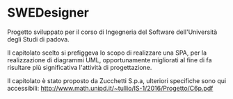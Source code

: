 # SWEDesigner

Progetto sviluppato per il corso di Ingegneria del Software dell'Università degli Studi di padova.

Il capitolato scelto si prefiggeva lo scopo di realizzare una SPA, per la realizzazione di diagrammi UML, opportunamente migliorati al fine di fa risultare più significativa l'attività di progettazione.

Il capitolato è stato proposto da Zucchetti S.p.a, ulteriori specifiche sono qui accessibili:
http://www.math.unipd.it/~tullio/IS-1/2016/Progetto/C6p.pdf



